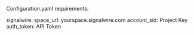 Configuration.yaml requirements:

signalwire:
  space_url: yourspace.signalwire.com
  account_sid: Project Key
  auth_token: API Token

